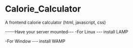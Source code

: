# Calorie_Calculator
A frontend calorie calculator (html, javascript, css)

-----Have your server mounted---
-For Linux
--- install LAMP

-For Window
--- install WAMP
